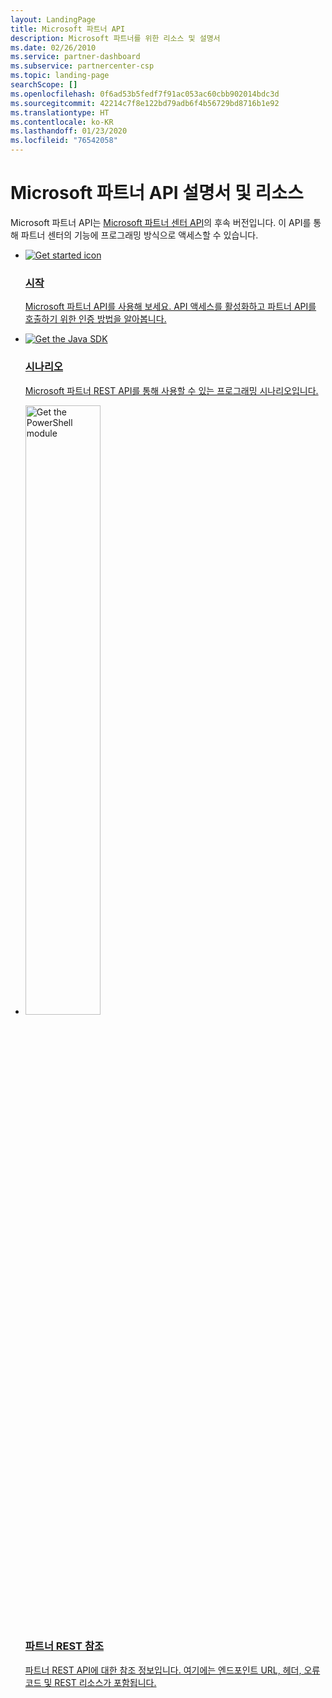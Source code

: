 ```yaml
---
layout: LandingPage
title: Microsoft 파트너 API
description: Microsoft 파트너를 위한 리소스 및 설명서
ms.date: 02/26/2010
ms.service: partner-dashboard
ms.subservice: partnercenter-csp
ms.topic: landing-page
searchScope: []
ms.openlocfilehash: 0f6ad53b5fedf7f91ac053ac60cbb902014bdc3d
ms.sourcegitcommit: 42214c7f8e122bd79adb6f4b56729bd8716b1e92
ms.translationtype: HT
ms.contentlocale: ko-KR
ms.lasthandoff: 01/23/2020
ms.locfileid: "76542058"
---
```

# <a name="microsoft-partner-api-documentation-and-resources"></a>Microsoft 파트너 API 설명서 및 리소스

Microsoft 파트너 API는 [Microsoft 파트너 센터 API](https://docs.microsoft.com/partner-center/develop/)의 후속 버전입니다. 이 API를 통해 파트너 센터의 기능에 프로그래밍 방식으로 액세스할 수 있습니다.

<ul id="products1" class="cardsC cols cols3 panelContent">
    <li>
        <a href="develop/get-started.md">
            <div class="cardSize">
                <div class="cardPadding">
                    <div class="card">
                        <div class="cardImageOuter">
                            <div class="cardImage bgdAccent1">
                                <img alt="Get started icon" src="https://docs.microsoft.com/media/illustrations/sql-database-develop.svg" data-linktype="external">
                            </div>
                        </div>
                        <div class="cardText">
                            <h3>시작</h3>
                            <p>Microsoft 파트너 API를 사용해 보세요. API 액세스를 활성화하고 파트너 API를 호출하기 위한 인증 방법을 알아봅니다.</p>
                        </div>
                    </div>
                </div>
            </div>
        </a>
    </li>
    <li>
        <a href="develop/scenarios.md">
            <div class="cardSize">
                <div class="cardPadding">
                    <div class="card">
                        <div class="cardImageOuter">
                            <div class="cardImage bgdAccent1">
                                <img alt="Get the Java SDK" src="https://docs.microsoft.com/visualstudio/images/vs_features-4.svg" data-linktype="external">
                            </div>
                        </div>
                        <div class="cardText">
                            <h3>시나리오</h3>
                            <p>Microsoft 파트너 REST API를 통해 사용할 수 있는 프로그래밍 시나리오입니다.</p>
                        </div>
                    </div>
                </div>
            </div>
        </a>
    </li>
    <li>
        <a href="develop/rest-api-reference.md">
            <div class="cardSize">
                <div class="cardPadding">
                    <div class="card">
                        <div class="cardImageOuter">
                            <div class="cardImage bgdAccent1">
                                <img alt="Get the PowerShell module" hieght="50%" width="50%" src="https://docs.microsoft.com/visualstudio/images/vs_web-1.svg" data-linktype="external">
                            </div>
                        </div>
                        <div class="cardText">
                            <h3>파트너 REST 참조</h3>
                            <p>파트너 REST API에 대한 참조 정보입니다. 여기에는 엔드포인트 URL, 헤더, 오류 코드 및 REST 리소스가 포함됩니다.</p>
                        </div>
                    </div>
                </div>
            </div>
        </a>
    </li>
</ul>
